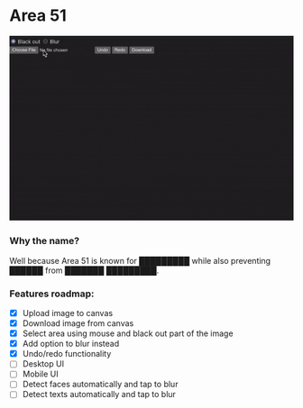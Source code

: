 # Area 51

![app preview](./docs/preview.gif)

### Why the name? 
Well because Area 51 is known for █████████ while also preventing ██████ from ███████ █████████.

### Features roadmap:
- [x] Upload image to canvas
- [x] Download image from canvas
- [x] Select area using mouse and black out part of the image
- [x] Add option to blur instead
- [x] Undo/redo functionality
- [ ] Desktop UI
- [ ] Mobile UI
- [ ] Detect faces automatically and tap to blur
- [ ] Detect texts automatically and tap to blur